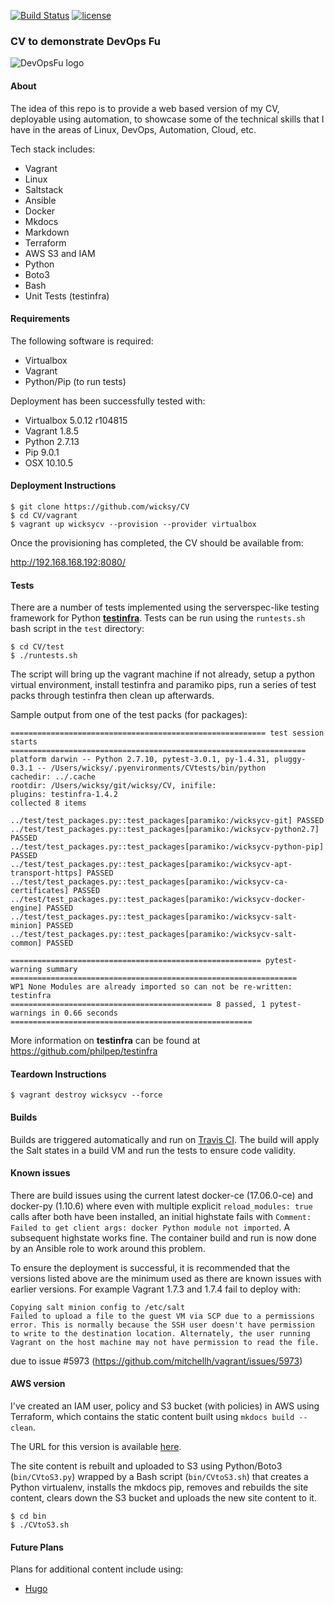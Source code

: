 [![Build Status](https://travis-ci.org/wicksy/CV.svg?branch=master)](https://travis-ci.org/wicksy/CV) [![license](https://img.shields.io/badge/License-MIT-blue.svg?maxAge=2592000)](https://github.com/wicksy/CV/blob/master/LICENSE.md)</br>

### CV to demonstrate DevOps Fu

![DevOpsFu logo](logos/devopsfu.png "Fu")</br>

#### About

The idea of this repo is to provide a web based version of my CV, deployable using automation, to showcase some of the technical
skills that I have in the areas of Linux, DevOps, Automation, Cloud, etc.

Tech stack includes:

- Vagrant
- Linux
- Saltstack
- Ansible
- Docker
- Mkdocs
- Markdown
- Terraform
- AWS S3 and IAM
- Python
- Boto3
- Bash
- Unit Tests (testinfra)

#### Requirements

The following software is required:

- Virtualbox
- Vagrant
- Python/Pip (to run tests)

Deployment has been successfully tested with:

- Virtualbox 5.0.12 r104815
- Vagrant 1.8.5
- Python 2.7.13
- Pip 9.0.1
- OSX 10.10.5

#### Deployment Instructions

```
$ git clone https://github.com/wicksy/CV
$ cd CV/vagrant
$ vagrant up wicksycv --provision --provider virtualbox
```

Once the provisioning has completed, the CV should be available from:

http://192.168.168.192:8080/

#### Tests

There are a number of tests implemented using the serverspec-like testing framework for Python [**testinfra**](https://github.com/philpep/testinfra). Tests
can be run using the `runtests.sh` bash script in the `test` directory:

```
$ cd CV/test
$ ./runtests.sh
```

The script will bring up the vagrant machine if not already, setup a python virtual environment, install testinfra and paramiko pips, run a series of test
packs through testinfra then clean up afterwards.

Sample output from one of the test packs (for packages):

```
========================================================= test session starts ==================================================================
platform darwin -- Python 2.7.10, pytest-3.0.1, py-1.4.31, pluggy-0.3.1 -- /Users/wicksy/.pyenvironments/CVtests/bin/python
cachedir: ../.cache
rootdir: /Users/wicksy/git/wicksy/CV, inifile:
plugins: testinfra-1.4.2
collected 8 items

../test/test_packages.py::test_packages[paramiko:/wicksycv-git] PASSED
../test/test_packages.py::test_packages[paramiko:/wicksycv-python2.7] PASSED
../test/test_packages.py::test_packages[paramiko:/wicksycv-python-pip] PASSED
../test/test_packages.py::test_packages[paramiko:/wicksycv-apt-transport-https] PASSED
../test/test_packages.py::test_packages[paramiko:/wicksycv-ca-certificates] PASSED
../test/test_packages.py::test_packages[paramiko:/wicksycv-docker-engine] PASSED
../test/test_packages.py::test_packages[paramiko:/wicksycv-salt-minion] PASSED
../test/test_packages.py::test_packages[paramiko:/wicksycv-salt-common] PASSED

======================================================== pytest-warning summary ================================================================
WP1 None Modules are already imported so can not be re-written: testinfra
============================================= 8 passed, 1 pytest-warnings in 0.66 seconds ======================================================
```

More information on **testinfra** can be found at https://github.com/philpep/testinfra

#### Teardown Instructions

```
$ vagrant destroy wicksycv --force
```

#### Builds

Builds are triggered automatically and run on [Travis CI](https://travis-ci.org/wicksy/CV/builds). The build will apply the Salt states in a build VM and run the tests to ensure code validity.

#### Known issues

There are build issues using the current latest docker-ce (17.06.0-ce) and docker-py (1.10.6) where even with multiple explicit `reload_modules: true` calls after both have been installed, an initial
highstate fails with `Comment: Failed to get client args: docker Python module not imported`. A subsequent highstate works fine. The container build and run is now done by an Ansible role to work around
this problem.

To ensure the deployment is successful, it is recommended that the versions listed above are the minimum used as there are known issues with earlier versions. For example Vagrant 1.7.3 and 1.7.4 fail to deploy with:

```
Copying salt minion config to /etc/salt
Failed to upload a file to the guest VM via SCP due to a permissions
error. This is normally because the SSH user doesn't have permission
to write to the destination location. Alternately, the user running
Vagrant on the host machine may not have permission to read the file.
```

due to issue #5973 (https://github.com/mitchellh/vagrant/issues/5973)

#### AWS version

I've created an IAM user, policy and S3 bucket (with policies) in AWS using Terraform, which contains the static content built using `mkdocs build --clean`.

The URL for this version is available [here](http://wicksy-cv.s3-website-eu-west-1.amazonaws.com/).

The site content is rebuilt and uploaded to S3 using Python/Boto3 (`bin/CVtoS3.py`) wrapped by a Bash script (`bin/CVtoS3.sh`) that creates a Python
virtualenv, installs the mkdocs pip, removes and rebuilds the site content, clears down the S3 bucket and uploads the new site content to it.

```
$ cd bin
$ ./CVtoS3.sh
```

#### Future Plans

Plans for additional content include using:

- [Hugo](https://gohugo.io/)
